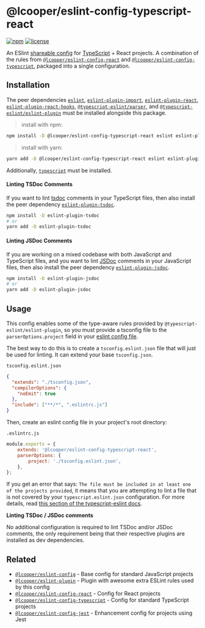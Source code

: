 # @lcooper/eslint-config-typescript-react

[![npm][npm-badge]][npm-link]
[![license][license-badge]][license-link]

An ESlint [shareable config](https://eslint.org/docs/developer-guide/shareable-configs) for [TypeScript](https://www.typescriptlang.org) + React projects. A combination of the rules from [`@lcooper/eslint-config-react`](/packages/eslint-config-react) and [`@lcooper/eslint-config-typescript`](/packages/eslint-config-typescript), packaged into a single configuration.

## Installation

The peer dependencies [`eslint`](https://www.npmjs.com/package/eslint), [`eslint-plugin-import`](https://www.npmjs.com/package/eslint-plugin-import), [`eslint-plugin-react`](https://www.npmjs.com/package/eslint-plugin-react), [`eslint-plugin-react-hooks`](https://www.npmjs.com/package/eslint-plugin-react-hooks), [`@typescript-eslint/parser`](https://www.npmjs.com/package/@typescript-eslint/parser), and [`@typescript-eslint/eslint-plugin`](https://www.npmjs.com/package/@typescript-eslint/eslint-plugin) must be installed alongside this package.

> install with npm:
```bash
npm install -D @lcooper/eslint-config-typescript-react eslint eslint-plugin-import eslint-plugin-react eslint-plugin-react-hooks @typescript-eslint/parser @typescript-eslint/eslint-plugin
```

> install with yarn:
```bash
yarn add -D @lcooper/eslint-config-typescript-react eslint eslint-plugin-import eslint-plugin-react eslint-plugin-react-hooks @typescript-eslint/parser @typescript-eslint/eslint-plugin
```

Additionally, [`typescript`](https://www.npmjs.com/package/typescript) must be installed.

#### Linting TSDoc Comments

If you want to lint [tsdoc](https://tsdoc.org) comments in your TypeScript files, then also install the peer dependency [`eslint-plugin-tsdoc`](https://www.npmjs.com/package/eslint-plugin-tsdoc).

```bash
npm install -D eslint-plugin-tsdoc
# or
yarn add -D eslint-plugin-tsdoc
```

#### Linting JSDoc Comments

If you are working on a mixed codebase with both JavaScript and TypeScript files, and you want to lint [JSDoc](https://jsdoc.app) comments in your JavaScript files, then also install the peer dependency [`eslint-plugin-jsdoc`](https://www.npmjs.com/package/eslint-plugin-jsdoc).

```bash
npm install -D eslint-plugin-jsdoc
# or
yarn add -D eslint-plugin-jsdoc
```

## Usage

This config enables some of the type-aware rules provided by `@typescript-eslint/eslint-plugin`, so you must provide a tsconfig file to the `parserOptions.project` field in your [eslint config file](https://eslint.org/docs/user-guide/configuring/configuration-files).

The best way to do this is to create a `tsconfig.eslint.json` file that will just be used for linting. It can extend your base `tsconfig.json`.

`tsconfig.eslint.json`

```json
{
  "extends": "./tsconfig.json",
  "compilerOptions": {
    "noEmit": true
  },
  "include": ["**/*", ".eslintrc.js"]
}
```

Then, create an eslint config file in your project's root directory:

`.eslintrc.js`

```javascript
module.exports = {
    extends: '@lcooper/eslint-config-typescript-react',
    parserOptions: {
        project: './tsconfig.eslint.json',
    },
};
```

If you get an error that says: `The file must be included in at least one of the projects provided`, it means that you are attempting to lint a file that is not covered by your `typescript.eslint.json` configuration. For more details, read [this section of the typescript-eslint docs](https://github.com/typescript-eslint/typescript-eslint/blob/master/docs/getting-started/linting/TYPED_LINTING.md#i-get-errors-telling-me-the-file-must-be-included-in-at-least-one-of-the-projects-provided).

**Linting TSDoc / JSDoc comments**

No additional configuration is required to lint TSDoc and/or JSDoc comments, the only requirement being that their respective plugins are installed as dev dependencies.

## Related

 * [`@lcooper/eslint-config`](/packages/eslint-config) - Base config for standard JavaScript projects
 * [`@lcooper/eslint-plugin`](/packages/eslint-plugin) - Plugin with awesome extra ESLint rules used by this config
 * [`@lcooper/eslint-config-react`](/packages/eslint-config-react) - Config for React projects
 * [`@lcooper/eslint-config-typescript`](/packages/eslint-config-typescript) - Config for standard TypeScript projects
 * [`@lcooper/eslint-config-jest`](/packages/eslint-config-jest) - Enhancement config for projects using Jest

[npm-link]: https://www.npmjs.com/package/@lcooper/eslint-config-typescript-react
[npm-badge]: https://img.shields.io/npm/v/@lcooper/eslint-config-typescript-react?logo=npm&style=for-the-badge
[license-link]: LICENSE
[license-badge]: https://img.shields.io/github/license/luciancooper/eslint-configs?color=brightgreen&style=for-the-badge
